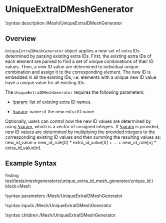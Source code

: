 # UniqueExtraIDMeshGenerator

!syntax description /Mesh/UniqueExtraIDMeshGenerator


## Overview


`UniqueExtraIDMeshGenerator` object applies a new set of extra IDs determined by parsing existing extra IDs.
First, the existing extra IDs of each element are parsed to find a set of unique combinations of their ID values.
Then, a new ID value are determined to individual unique combination and assign it to the corresponding element.
The new ID is embedded in all the existing IDs, i.e. elements with a unique new ID value have a unique value for all existing IDs.

The `UniqueExtraIDMeshGenerator` requires the following parameters:

- [!param](/Mesh/UniqueExtraIDMeshGenerator/id_name): list of existing extra ID names.

- [!param](/Mesh/UniqueExtraIDMeshGenerator/new_id_name): name of the new extra ID name.

Optionally, users can control how the new ID values are determined by using [!param](/Mesh/UniqueExtraIDMeshGenerator/new_id_rule), which is a vector of unsigned integers.
If [!param](/Mesh/UniqueExtraIDMeshGenerator/new_id_rule) is provided, new ID values are determined by multiplying the provided integers to the corresponding existing ID values and then summing the resulting values as: new_id_value = new_id_rule\[0\] * extra_id_value\[0\] + ... + new_id_rule\[n\] * extra_id_value\[n\].

## Example Syntax

!listing test/tests/meshgenerators/unique_extra_id_mesh_generator/unique_id.i block=Mesh

!syntax parameters /Mesh/UniqueExtraIDMeshGenerator

!syntax inputs /Mesh/UniqueExtraIDMeshGenerator

!syntax children /Mesh/UniqueExtraIDMeshGenerator
